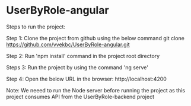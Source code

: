 # UserByRole-angular

Steps to run the project:

Step 1:
Clone the project from github using the below command
git clone https://github.com/vvekbc/UserByRole-angular.git

Step 2:
Run 'npm install' command in the project root directory

Steps 3:
Run the project by using the command 'ng serve'

Step 4:
Open the below URL in the browser:
http://localhost:4200


Note:
We neeed to run the Node server before running the project as this project consumes API from the UserByRole-backend project